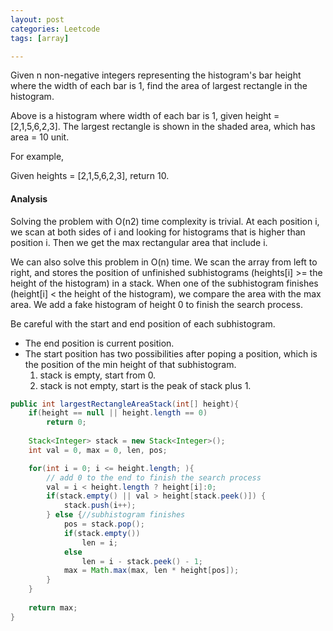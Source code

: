 ```yaml
---
layout: post
categories: Leetcode
tags: [array]

---
```


Given n non-negative integers representing the histogram's bar height where the width of each bar is 1, 
find the area of largest rectangle in the histogram.

Above is a histogram where width of each bar is 1, given height = [2,1,5,6,2,3].
The largest rectangle is shown in the shaded area, which has area = 10 unit.

For example,

Given heights = [2,1,5,6,2,3], return 10. 

#### Analysis

Solving the problem with O(n2) time complexity is trivial. At each position i, we scan at both 
sides of i and looking for histograms that is higher than position i. Then we get the max rectangular area that include i.

We can also solve this problem in O(n) time. We scan the array from left to right, and stores 
the position of unfinished subhistograms (heights[i] >= the height of the histogram) 
in a stack. When one of the subhistogram finishes (height[i] < the height of the histogram), 
we compare the area with the max area. We add a fake histogram of height 0 to finish the search process.

Be careful with the start and end position of each subhistogram.

- The end position is current position.
- The start position has two possibilities after poping a position, 
which is the position of the min height of that subhistogram.
  1. stack is empty, start from 0.
  1. stack is not empty, start is the peak of stack plus 1.

```java
public int largestRectangleAreaStack(int[] height){
    if(height == null || height.length == 0)
        return 0;
        
    Stack<Integer> stack = new Stack<Integer>();
    int val = 0, max = 0, len, pos;

    for(int i = 0; i <= height.length; ){
        // add 0 to the end to finish the search process
        val = i < height.length ? height[i]:0;
        if(stack.empty() || val > height[stack.peek()]) {
            stack.push(i++);
        } else {//subhistogram finishes
            pos = stack.pop();
            if(stack.empty()) 
                len = i;
            else
                len = i - stack.peek() - 1;
            max = Math.max(max, len * height[pos]);
        }
    }
    
    return max;
}
```
